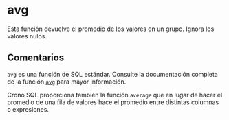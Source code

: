 ﻿---
SidebarGroup: "index-aggregation-functions"
Autogenerated: true
---

# avg

Esta función devuelve el promedio de los valores en un grupo. Ignora los valores nulos.

## Comentarios 

`avg` es una función de SQL estándar. Consulte la documentación completa de la función [`avg`](https://learn.microsoft.com/es-es/sql/t-sql/functions/avg-transact-sql) para mayor información.

Crono SQL proporciona también la función `average` que en lugar de hacer el promedio de una fila de valores hace el promedio entre distintas columnas o expresiones.
